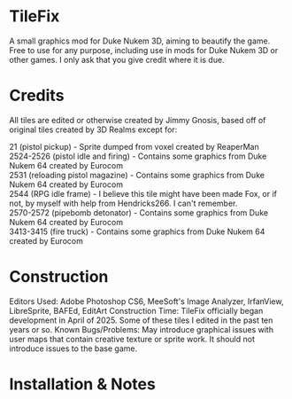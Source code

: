 # TileFix
A small graphics mod for Duke Nukem 3D, aiming to beautify the game. Free to use for any purpose, including use in mods for Duke Nukem 3D or other games. I only ask that you give credit where it is due.

# Credits
All tiles are edited or otherwise created by Jimmy Gnosis, based off of original tiles created by 3D Realms except for:

21 (pistol pickup) - Sprite dumped from voxel created by ReaperMan  
2524-2526 (pistol idle and firing) - Contains some graphics from Duke Nukem 64 created by Eurocom  
2531 (reloading pistol magazine) - Contains some graphics from Duke Nukem 64 created by Eurocom  
2544 (RPG idle frame) - I believe this tile might have been made Fox, or if not, by myself with help from Hendricks266. I can't remember.  
2570-2572 (pipebomb detonator) - Contains some graphics from Duke Nukem 64 created by Eurocom  
3413-3415 (fire truck) - Contains some graphics from Duke Nukem 64 created by Eurocom  

# Construction
Editors Used: Adobe Photoshop CS6, MeeSoft's Image Analyzer, IrfanView, LibreSprite, BAFEd, EditArt
Construction Time: TileFix officially began development in April of 2025. Some of these tiles I edited in the past ten years or so.
Known Bugs/Problems: May introduce graphical issues with user maps that contain creative texture or sprite work. It should not introduce issues to the base game.

# Installation & Notes